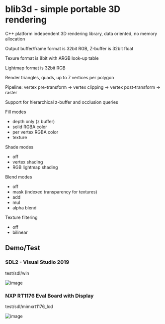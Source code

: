 # blib3d - simple portable 3D rendering

C++ platform independent 3D rendering library, data oriented, no memory allocation

Output buffer/frame format is 32bit RGB, Z-buffer is 32bit float

Texure format is 8bit with ARGB look-up table

Lightmap format is 32bit RGB

Render triangles, quads, up to 7 vertices per polygon

Pipeline: vertex pre-transform -> vertex clipping -> vertex post-transform -> raster

Support for hierarchical z-buffer and occlusion queries

Fill modes
- depth only (z buffer)
- solid RGBA color
- per vertex RGBA color
- texture

Shade modes
- off
- vertex shading
- RGB lightmap shading

Blend modes
- off
- mask (indexed transparency for textures)
- add
- mul
- alpha blend

Texture filtering
- off
- bilinear

## Demo/Test

### SDL2 - Visual Studio 2019

test/sdl/win

![image](test/sdl/screenshot.png)

### NXP RT1176 Eval Board with Display

test/sdl/mimxrt1176_lcd

![image](test/mimxrt1176_lcd/screenshot.jpg)
